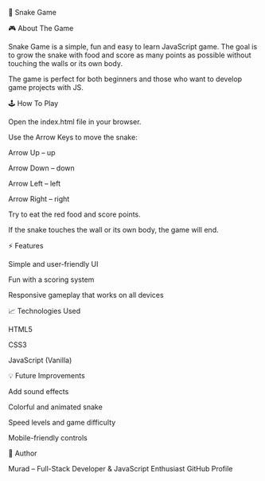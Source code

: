 🐍 Snake Game

🎮 About The Game

Snake Game is a simple, fun and easy to learn JavaScript game. The goal is to grow the snake with food and score as many points as possible without touching the walls or its own body.

The game is perfect for both beginners and those who want to develop game projects with JS.

🕹️ How To Play

Open the index.html file in your browser.

Use the Arrow Keys to move the snake:

Arrow Up – up

Arrow Down – down

Arrow Left – left

Arrow Right – right

Try to eat the red food and score points.

If the snake touches the wall or its own body, the game will end.

⚡ Features

Simple and user-friendly UI

Fun with a scoring system

Responsive gameplay that works on all devices

📈 Technologies Used

HTML5

CSS3

JavaScript (Vanilla)

💡 Future Improvements

Add sound effects

Colorful and animated snake

Speed ​​levels and game difficulty

Mobile-friendly controls

👤 Author

Murad – Full-Stack Developer & JavaScript Enthusiast
GitHub Profile
